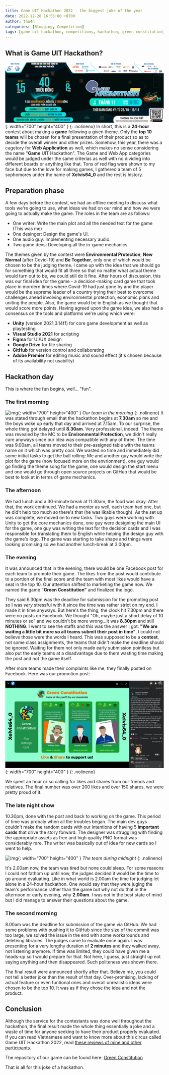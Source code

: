 ```yaml
---
title: Game UIT Hackathon 2022 - the biggest joke of the year
date: 2022-12-28 16:55:00 +0700
author: thu4n
categories: [Blogging, Competition]
tags: [game uit hackathon, competitions, hackathon, green constitution]
---
```

## What is Game UIT Hackathon?
![img](/assets/img/other/game-uit-hackathon.png){: width="700" height="400" }
{: .nolineno}
In short, this is a **24-hour** contest about making a **game** following a given theme. Only the **top 10 teams** will be chosen for a final presentation of their product so as to decide the overall winner and other prizes. Somehow, this year, there was a cagetory for **Web Application** as well, which makes no sense considering the name "**Game** UIT Hackathon". The Game and Web App categories would be judged under the same criterias as well with no dividing into different boards or anything like that.
Tons of red flag were shown to my face but due to the love for making games, I gathered a team of 5 sophomores under the name of **Xelvis64_0** and the rest is history.
## Preparation phase
A few days before the contest, we had an offline meeting to discuss what tools we're going to use, what ideas we had on our mind and how we were going to actually make the game. The roles in the team are as follows:

- One writer: Write the main plot and all the needed text for the game (This was me)
- One desinger: Design the game's UI.
- One audio guy: Implementing necessary audio.
- Two game devs: Developing all the in-game mechanics.

The themes given by the contest were **Environmental Protection**, **New Normal** (after Covid-19) and **Be Together**, only one of which would be chosen to be the judging theme. I came up with the idea that we should go for something that would fit all three so that no matter what actual theme would turn out to be, we could still do it fine.
After hours of discussion, this was our final idea for the game - a decision-making card game that took place in mordern times where Covid-19 had just gone by and the player would be the supreme leader of a country trying their best to overcome challenges ahead involving environmental protection, economic plans and uniting the people. Also, the game would be in English as we thought that would score more points.
Having agreed upon the game idea, we also had a consensus on the tools and platforms we're using which were:

- **Unity** (version 2021.3.14f1) for core game development as well as playtesting
- **Visual Studio 2021** for scripting
- **Figma** for UI/UX design
- **Google Drive** for file sharing
- **GitHub** for version control and collaborating
- **Adobe Premier** for editing music and sound effect (it's chosen because of its availability not usability)

## Hackathon day
This is where the fun begins, well... "fun".
### The first morning
![img](/assets/img/other/hackathon-team.png){: width="700" height="400" }
_Our team in the morning_
{: .nolineno}
It was stated through email that the hackathon begins at **7.30am** so me and the boys woke up early that day and arrived at 7.15am. To our surprise, the whole thing got delayed until **8.30am**. Very professional, indeed.
The theme was revealed by the MC to be **Environmental Protection**, we didn't really care anyways since our idea was compatible with any of three. The time was 9.00am, all teams moved to their pre-assigned table with the teams name on it which was pretty cool. We wasted no time and immediately did some initial tasks to get the ball rolling: Me and another guy would write the plot for the game (now focused more on the envrionment), one guy would go finding the theme song for the game, one would design the start menu and one would go through open source projects on GitHub that would be best to look at in terms of game mechanics.
### The afternoon
We had lunch and a 30-minute break at 11.30am, the food was okay. After that, the work continued. We had a mentor as well, each team had one, but he did't help too much so there's that (he was likable though).
As the set up was complete, we moved on to new tasks. Two guys were working with Unity to get the core mechanics done, one guy were designing the main UI for the game, one guy was writing the text for the decision cards and I was responsible for translating them to English while helping the design guy with the game's logo.
The game was starting to take shape and things were looking promising so we had another lunch-break at 3.00pm.
### The evening
It was announced that in the evening, there would be one Facebook post for each team to promote their game. The likes from the post would contribute to a portion of the final score and the team with most likes would have a seat in the top 10. Our attention shifted to marketing the game now. We named the game **"Green Constitution"** and finalized the logo.

They said 6.30pm was the deadline for submission for the promoting post so I was *very* stressful with it since the time was rather strict on my end. I made it in time anyways. But here's the thing, the clock hit 7.30pm and there were no posts on Facebook. We thought "Oh, maybe just a short delay of 10 minutes or so" and we couldn't be more wrong...It was **8.30pm** and still **NOTHING**. I went to see the staffs and this was the answer I got: **"We are waiting a little bit more so all teams submit their post in time"**. I could not believe those were the words I heard. This was supposed to be a **contest**, not some class assignments, the teams that didn't make the deadline should be ignored. Waiting for them not only made early submission pointless but also put the early teams at a disadvantage due to them wasting time making the post and not the game itself.

After more teams made their complaints like me, they finally posted on Facebook. Here was our promotion post:

![img](/assets/img/other/fb-post.png){: width="700" height="400" }
{: .nolineno}

We spent an hour or so calling for likes and shares from our friends and relatives. The final number was over 200 likes and over 150 shares, we were pretty proud of it.
### The late night show
10.30pm, done with the post and back to working on the game. This period of time was probaly when all the troubles began.
The main dev guys couldn't make the random cards with our intentions of having 5 **important cards** that drive the story forward. The designer was struggling with finding the appropriate assets as free and high quality PNG format was considerably rare. The writer was basically out of idea for new cards so I went to help.

![img](/assets/img/other/late-night-show.png){: width="700" height="400" }
_The team during midnight_
{: .nolineno}

It's 2.00am now, the team was tired but none could sleep. For some reasons I could not fathom up until now, the judges decided it would be the time to go around evaluating. Like in what world is 2.00am the time for judging let alone in a 24-hour hackathon. One would say that they were juging the team's performance rather than the game but why not do that in the afternoon or early evening, why **2.00am**. I was not in the best state of mind but I did manage to answer their questions about the game.
### The second morning
8.00am was the deadline for submission of the game via GitHub. We had some problems with pushing it to GitHub since the size of the commit was too large, we solved the issue in the end with some workarounds and deleteing libraries. The judges came to evaluate once again. I was presenting for a very lengthy duration of **2 minutes** and they walked away, not listening anymore. If time was limited, they could have given me a heads-up so I would prepare for that. Not here, I guess, just straight up not saying anything and then disappeared. Such  politeness was shown there.

The final result were announced shortly after that. Believe me, you could not tell a better joke than the result of that day. Over-promising, lacking of actual feature or even funtional ones and overall unrealistic ideas were chosen to be the top 10. It was as if they chose the idea and not the product.
## Conclusion
Although the service for the contestants was done well throughout the hackathon, the final result made the whole thing essentially a joke and a waste of time for anyone seeking to have their product properly evaluated. If you can read Vietnamese and want to know more about this circus called Game UIT Hackathon 2022, read [these reviews of mine and other participants](https://www.facebook.com/GameUITHackathon/reviews/?ref=page_internal).

The repository of our game can be found here: [Green Constitution](https://github.com/thu4n/Green-Constitution)

That is all for this joke of a hackathon.
